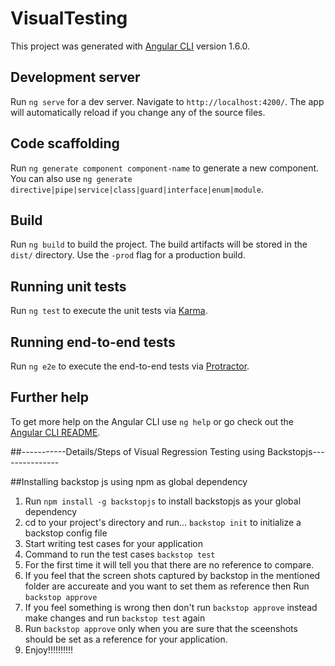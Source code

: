 # VisualTesting

This project was generated with [Angular CLI](https://github.com/angular/angular-cli) version 1.6.0.

## Development server

Run `ng serve` for a dev server. Navigate to `http://localhost:4200/`. The app will automatically reload if you change any of the source files.

## Code scaffolding

Run `ng generate component component-name` to generate a new component. You can also use `ng generate directive|pipe|service|class|guard|interface|enum|module`.

## Build

Run `ng build` to build the project. The build artifacts will be stored in the `dist/` directory. Use the `-prod` flag for a production build.

## Running unit tests

Run `ng test` to execute the unit tests via [Karma](https://karma-runner.github.io).

## Running end-to-end tests

Run `ng e2e` to execute the end-to-end tests via [Protractor](http://www.protractortest.org/).

## Further help

To get more help on the Angular CLI use `ng help` or go check out the [Angular CLI README](https://github.com/angular/angular-cli/blob/master/README.md).

##-----------Details/Steps of Visual Regression Testing using Backstopjs---------------

##Installing backstop js using npm as global dependency

1. Run `npm install -g backstopjs` to install backstopjs as your global dependency
2. cd to your project's directory and run... `backstop init` to initialize a backstop config file
3. Start writing test cases for your application
4. Command to run the test cases `backstop test`
5. For the first time it will tell you that there are no reference to compare.
6. If you feel that the screen shots captured by backstop in the mentioned folder are accureate and you want to set them as reference then Run `backstop approve`
7. If you feel something is wrong then don't run `backstop approve` instead make changes and run  `backstop test` again
8. Run  `backstop approve` only when you are sure that the sceenshots should be set as a reference for your application. 
4. Enjoy!!!!!!!!!!
